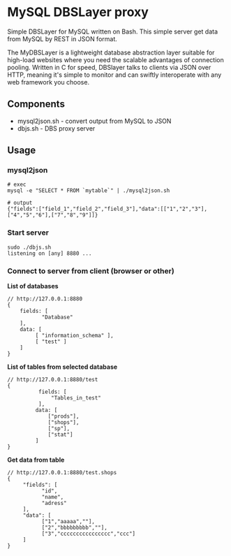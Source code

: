 # MySQL DBSLayer proxy

Simple DBSLayer for MySQL written on Bash.
This simple server get data from MySQL by REST in JSON format.

The MyDBSLayer is a lightweight database abstraction layer suitable for high-load websites where you need the scalable advantages of connection pooling. Written in C for speed, DBSlayer talks to clients via JSON over HTTP, meaning it's simple to monitor and can swiftly interoperate with any web framework you choose.


## Components

* mysql2json.sh - convert output from MySQL to JSON
* dbjs.sh - DBS proxy server

## Usage

### mysql2json

    # exec
    mysql -e "SELECT * FROM `mytable`" | ./mysql2json.sh
    
    # output
    {"fields":["field_1","field_2","field_3"],"data":[["1","2","3"],["4","5","6"],["7","8","9"]]}

### Start server

    sudo ./dbjs.sh
    listening on [any] 8880 ...

### Connect to server from client (browser or other)

**List of databases**

```
// http://127.0.0.1:8880 
{
    fields: [
           "Database"
    ],
    data: [
         [ "information_schema" ],
         [ "test" ]
    ]
}
```

**List of tables from selected database**
```
// http://127.0.0.1:8880/test
{
          fields: [
              "Tables_in_test"
          ],
         data: [
             ["prods"],
             ["shops"],
             ["sp"],
             ["stat"]
         ]
}
```

**Get data from table**
```
// http://127.0.0.1:8880/test.shops
{
     "fields": [
           "id",
           "name",
           "adress"
     ],
     "data": [
           ["1","aaaaa",""],
           ["2","bbbbbbbbb",""],
           ["3","cccccccccccccccc","ccc"]
     ]
}
```
